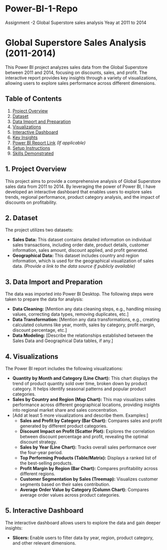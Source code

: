 # Power-BI-1-Repo
Assignment -2
Global Superstore sales analysis
Yeay at 2011 to 2014


# Global Superstore Sales Analysis (2011-2014)

This Power BI project analyzes sales data from the Global Superstore between 2011 and 2014, focusing on discounts, sales, and profit. The interactive report provides key insights through a variety of visualizations, allowing users to explore sales performance across different dimensions.

## Table of Contents

1. [Project Overview](#project-overview)
2. [Dataset](#dataset)
3. [Data Import and Preparation](#data-import-and-preparation)
4. [Visualizations](#visualizations)
5. [Interactive Dashboard](#interactive-dashboard)
6. [Key Insights](#key-insights)
7. [Power BI Report Link](#power-bi-report-link) *(If applicable)*
8. [Setup Instructions](#setup-instructions)
9. [Skills Demonstrated](#skills-demonstrated)

## 1. Project Overview

This project aims to provide a comprehensive analysis of Global Superstore sales data from 2011 to 2014. By leveraging the power of Power BI, I have developed an interactive dashboard that enables users to explore sales trends, regional performance, product category analysis, and the impact of discounts on profitability.

## 2. Dataset

The project utilizes two datasets:

* **Sales Data:** This dataset contains detailed information on individual sales transactions, including order date, product details, customer information, sales amount, discount applied, and profit generated.
* **Geographical Data:** This dataset includes country and region information, which is used for the geographical visualization of sales data.  *(Provide a link to the data source if publicly available)*

## 3. Data Import and Preparation

The data was imported into Power BI Desktop. The following steps were taken to prepare the data for analysis:

* **Data Cleaning:** [Mention any data cleaning steps, e.g., handling missing values, correcting data types, removing duplicates, etc.]
* **Data Transformation:** [Mention any data transformations, e.g., creating calculated columns like year, month, sales by category, profit margin, discount percentage, etc.]
* **Data Modeling:** [Describe the relationships established between the Sales Data and Geographical Data tables, if any.]

## 4. Visualizations

The Power BI report includes the following visualizations:

* **Quantity by Month and Category (Line Chart):**  This chart displays the trend of product quantity sold over time, broken down by product category.  It helps identify seasonal patterns and popular product categories.
* **Sales by Country and Region (Map Chart):** This map visualizes sales performance across different geographical locations, providing insights into regional market share and sales concentration.
* [Add at least 5 more visualizations and describe them.  Examples:]
    * **Sales and Profit by Category (Bar Chart):** Compares sales and profit generated by different product categories.
    * **Discount Impact on Profit (Scatter Plot):**  Explores the correlation between discount percentage and profit, revealing the optimal discount strategy.
    * **Sales by Year (Line Chart):** Tracks overall sales performance over the four-year period.
    * **Top Performing Products (Table/Matrix):**  Displays a ranked list of the best-selling products.
    * **Profit Margin by Region (Bar Chart):** Compares profitability across different regions.
    * **Customer Segmentation by Sales (Treemap):**  Visualizes customer segments based on their sales contribution.
    * **Average Order Value by Category (Column Chart):**  Compares average order values across product categories.

## 5. Interactive Dashboard

The interactive dashboard allows users to explore the data and gain deeper insights:

* **Slicers:**  Enable users to filter data by year, region, product category, and other relevant dimensions.
